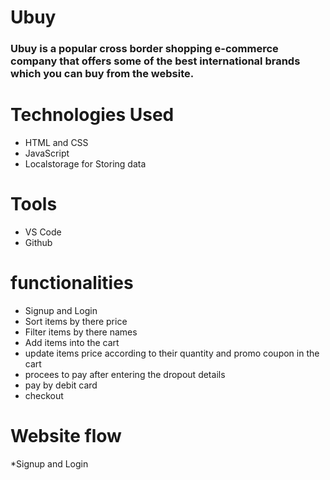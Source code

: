 # Ubuy
### Ubuy is a popular cross border shopping e-commerce company that offers some of the best international brands which you can buy from the website.


# Technologies Used
* HTML and CSS
* JavaScript
* Localstorage for Storing data

# Tools
* VS Code
* Github

# functionalities
* Signup and Login
* Sort items by there price
* Filter items by there names
* Add items into the cart
* update items price according to their quantity and promo coupon in the cart
* procees to pay after entering the dropout details
* pay by debit card
* checkout

# Website flow

*Signup and Login

